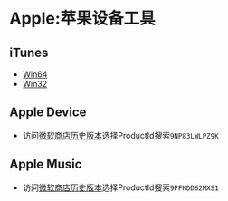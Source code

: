 # Apple:苹果设备工具
## iTunes
- [Win64](https://www.apple.com/itunes/download/win64)
- [Win32](https://www.apple.com/itunes/download/win32)

## Apple Device
- 访问[微软商店历史版本](https://store.rg-adguard.net/)选择ProductId搜索`9NP83LWLPZ9K`

## Apple Music
- 访问[微软商店历史版本](https://store.rg-adguard.net/)选择ProductId搜索`9PFHDD62MXS1`